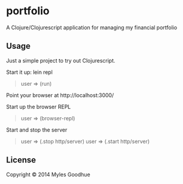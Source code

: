 # portfolio

A Clojure/Clojurescript application for managing my financial portfolio

## Usage

Just a simple project to try out Clojurescript.

Start it up: lein repl
> user => (run)

Point your browser at http://localhost:3000/

Start up the browser REPL
> user => (browser-repl)

Start and stop the server
> user => (.stop http/server)
> user => (.start http/server)

## License

Copyright © 2014 Myles Goodhue
